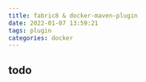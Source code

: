 ```yaml
---
title: fabric8 & docker-maven-plugin
date: 2022-01-07 13:59:21
tags: plugin
categories: docker
---
```




## todo
